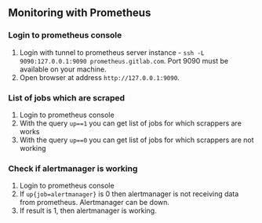 ## Monitoring with Prometheus

### Login to prometheus console

1. Login with tunnel to prometheus server instance - `ssh -L 9090:127.0.0.1:9090 prometheus.gitlab.com`. Port 9090 must be available on your machine.
1. Open browser at address `http://127.0.0.1:9090`.

### List of jobs which are scraped

1. Login to prometheus console
1. With the query `up==1` you can get list of jobs for which scrappers are works
1. With the query `up==0` you can get list of jobs for which scrappers are not working

### Check if alertmanager is working

1. Login to prometheus console
1. If `up{job=alertmanager}` is 0 then alertmanager is not receiving data from prometheus. Alertmanager can be down.
1. If result is 1, then alertmanager is working.
